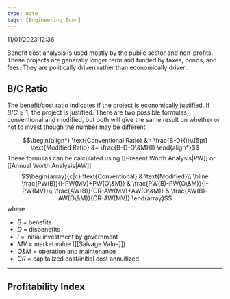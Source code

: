 ```yaml
---
type: note
tags: [Engineering_Econ]
---
```

11/01/2023 12:36

  

Benefit cost analysis is used mostly by the public sector and non-profits. These projects are generally longer term and funded by taxes, bonds, and fees. They are politically driven rather than economically driven.


## B/C Ratio
The benefit/cost ratio indicates if the project is economically justified. If $B/C\ge 1$, the project is justified. There are two possible formulas, conventional and modified, but both will give the same result on whether or not to invest though the number may be different.

$$\begin{align*}
\text{Conventional Ratio} &= \frac{B-D}{I}\\[5pt]
\text{Modified Ratio} &= \frac{B-D-O\&M}{I}
\end{align*}$$
These formulas can be calculated using [[Present Worth Analysis|PW]] or [[Annual Worth Analysis|AW]]:
$$\begin{array}{c|c}
\text{Conventional} & \text{Modified}\\
\hline
\frac{PW(B)}{I-PW(MV)+PW(O\&M)} & \frac{PW(B)-PW(O\&M)}{I-PW(MV)}\\
\frac{AW(B)}{CR-AW(MV)+AW(O\&M)} & \frac{AW(B)-AW(O\&M)}{CR-AW(MV)}
\end{array}$$
where
- $B$ = benefits
- $D$ = disbenefits
- $I$ = initial investment by government
- $MV$ = market value ([[Salvage Value]])
- $O\&M$ = operation and maintenance
- $CR$ = capitalized cost/initial cost annuitized


---

## Profitability Index
